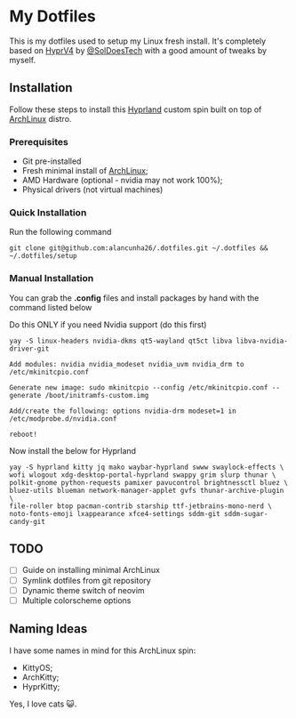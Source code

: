 # My Dotfiles

This is my dotfiles used to setup my Linux fresh install. It's completely based on [HyprV4](https://github.com/SolDoesTech/HyprV4) by [@SolDoesTech](https://github.com/SolDoesTech/) with a good amount of tweaks by myself.

## Installation

Follow these steps to install this [Hyprland](https://hyprland.org/) custom spin built on top of [ArchLinux](https://archlinux.org/) distro.

### Prerequisites

- Git pre-installed
- Fresh minimal install of [ArchLinux](https://archlinux.org/);
- AMD Hardware (optional - nvidia may not work 100%);
- Physical drivers (not virtual machines)

### Quick Installation

Run the following command

```
git clone git@github.com:alancunha26/.dotfiles.git ~/.dotfiles && ~/.dotfiles/setup
```

### Manual Installation

You can grab the **.config** files and install packages by hand with the command listed below

Do this ONLY if you need Nvidia support (do this first)

```
yay -S linux-headers nvidia-dkms qt5-wayland qt5ct libva libva-nvidia-driver-git

Add modules: nvidia nvidia_modeset nvidia_uvm nvidia_drm to /etc/mkinitcpio.conf

Generate new image: sudo mkinitcpio --config /etc/mkinitcpio.conf --generate /boot/initramfs-custom.img

Add/create the following: options nvidia-drm modeset=1 in /etc/modprobe.d/nvidia.conf

reboot!
```

Now install the below for Hyprland

```
yay -S hyprland kitty jq mako waybar-hyprland swww swaylock-effects \
wofi wlogout xdg-desktop-portal-hyprland swappy grim slurp thunar \
polkit-gnome python-requests pamixer pavucontrol brightnessctl bluez \
bluez-utils blueman network-manager-applet gvfs thunar-archive-plugin \
file-roller btop pacman-contrib starship ttf-jetbrains-mono-nerd \
noto-fonts-emoji lxappearance xfce4-settings sddm-git sddm-sugar-candy-git 
```

## TODO

- [ ] Guide on installing minimal ArchLinux
- [ ] Symlink dotfiles from git repository
- [ ] Dynamic theme switch of neovim
- [ ] Multiple colorscheme options

## Naming Ideas

I have some names in mind for this ArchLinux spin:

- KittyOS;
- ArchKitty;
- HyprKitty;

Yes, I love cats 😺.